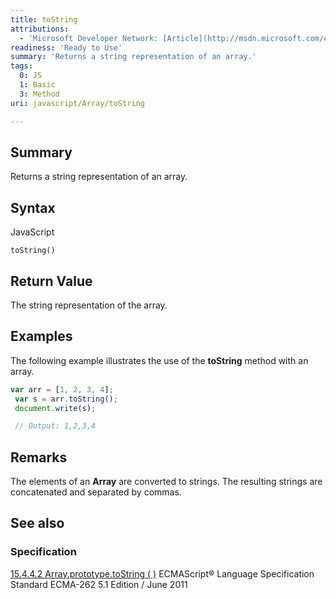 ```yaml
---
title: toString
attributions:
  - 'Microsoft Developer Network: [Article](http://msdn.microsoft.com/en-us/library/ie/jj155287(v=vs.94).aspx)'
readiness: 'Ready to Use'
summary: 'Returns a string representation of an array.'
tags:
  0: JS
  1: Basic
  3: Method
uri: javascript/Array/toString

---
```

## Summary

Returns a string representation of an array.

## Syntax

<span class="language">JavaScript</span>

    toString()

## Return Value

The string representation of the array.

## Examples

The following example illustrates the use of the **toString** method with an array.

``` js
var arr = [1, 2, 3, 4];
 var s = arr.toString();
 document.write(s);

 // Output: 1,2,3,4
```

## Remarks

The elements of an **Array** are converted to strings. The resulting strings are concatenated and separated by commas.

## See also

### Specification

[15.4.4.2 Array.prototype.toString ( )](http://www.ecma-international.org/ecma-262/5.1/#sec-15.4.4.2) ECMAScript® Language Specification Standard ECMA-262 5.1 Edition / June 2011

